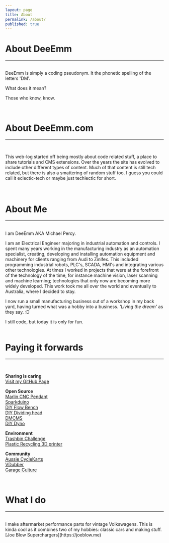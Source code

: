 ```yaml
---
layout: page
title: About
permalink: /about/
published: true
---
```



# About DeeEmm
---
<BR>
DeeEmm is simply a coding pseudonym. It the phonetic spelling of the letters 'DM'. 

What does it mean?

Those who know, know.


<BR>

# About DeeEmm.com
---
<BR>
  
  
This web-log started off being mostly about code related stuff, a place to share tutorials and CMS extensions. Over the years the site has evolved to include other different types of content. Much of that content is still tech related, but there is also a smattering of random stuff too. I guess you could call it eclectic-tech or maybe just techlectic for short.  
<BR><BR>


# About Me
---
<BR>
I am DeeEmm AKA Michael Percy.  

I am an Electrical Engineer majoring in industrial automation and controls. I spent many years working in the manufacturing industry as an automation specialist, creating, developing and installing automation equipment and machinery for clients ranging from Audi to Zinifex. This included programming industrial robots, PLC's, SCADA, HMI's and integrating various other technologies. At times I worked in projects that were at the forefront of the technology of the time, for instance machine vision, laser scanning and machine learning; technologies that only now are becoming more widely developed. This work took me all over the world and eventually to Australia, where I decided to stay.  

I now run a small manufacturing business out of a workshop in my back yard, having turned what was a hobby into a business. _'Living the dream'_ as they say.  :D  

I still code, but today it is only for fun.
<BR><BR>



# Paying it forwards
---
<BR>

**Sharing is caring**  
[Visit my GitHub Page](https://github.com/DeeEmm)  


**Open Source**  
[Marlin CNC Pendant](https://github.com/DeeEmm/Marlin-CNC-Pendant)  
[Sparkduino](https://github.com/DeeEmm/sparkduino)  
[DIY Flow Bench](https://github.com/DeeEmm/DIY-Flow-Bench)   
[DIY Dividing head](https://github.com/DeeEmm/DIY-Dividing-Head)  
[DMCMS](https://sourceforge.net/projects/dmcms/)  
[DIY Dyno](https://sourceforge.net/projects/diydyno/)  


**Environment**  
[Trashbin Challenge](https://trashbinchallenge.org)  
[Plastic Recycling 3D printer](https://DeeEmm.com)  


**Community**  
[Aussie CycleKarts](https://cyclekarts.com.au)  
[VDubber](https://vdubber.com)  
[Garage Culture](https://garageculture.com)  


<br>

# What I do  
---
<br>
I make aftermarket performance parts for vintage Volkswagens.  
This is kinda cool as it combines two of my hobbies: classic cars and making stuff.  
[Joe Blow Superchargers](https://joeblow.me)  